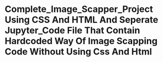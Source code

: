 # Complete_Image_Scapper_Project Using CSS And HTML And Seperate Jupyter_Code File That Contain Hardcoded Way Of Image Scapping Code Without Using Css And Html
